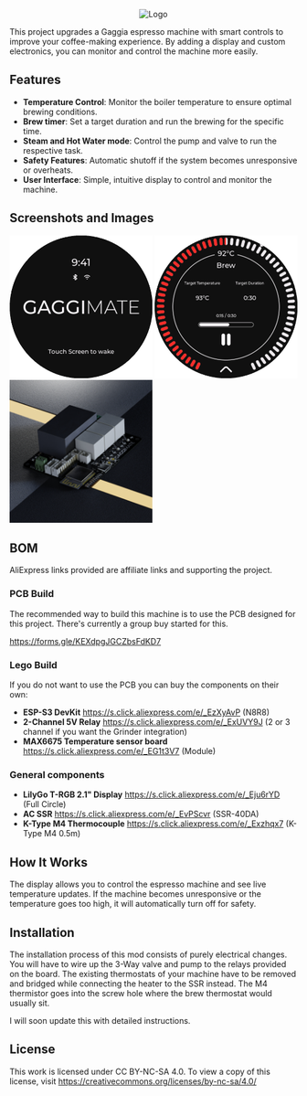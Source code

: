 <p align="center"><img src="docs/assets/logo.png" alt="Logo" width="250px" /></p>


This project upgrades a Gaggia espresso machine with smart controls to improve your coffee-making experience. By adding a display and custom electronics, you can monitor and control the machine more easily.

## Features

- **Temperature Control**: Monitor the boiler temperature to ensure optimal brewing conditions.
- **Brew timer**: Set a target duration and run the brewing for the specific time.
- **Steam and Hot Water mode**: Control the pump and valve to run the respective task.
- **Safety Features**: Automatic shutoff if the system becomes unresponsive or overheats.
- **User Interface**: Simple, intuitive display to control and monitor the machine.

## Screenshots and Images

<img src="docs/assets/standby-screen.png" alt="Standby Screen" width="250px" />
<img src="docs/assets/brew-screen.png" alt="Brew Screen" width="250px" />
<img src="docs/assets/pcb_render.jpg" alt="Brew Screen" width="250" />

## BOM

AliExpress links provided are affiliate links and supporting the project.

### PCB Build

The recommended way to build this machine is to use the PCB designed for this project. There's currently a group buy started for this.

https://forms.gle/KEXdpgJGCZbsFdKD7

### Lego Build

If you do not want to use the PCB you can buy the components on their own:

- **ESP-S3 DevKit** https://s.click.aliexpress.com/e/_EzXyAvP (N8R8)
- **2-Channel 5V Relay** https://s.click.aliexpress.com/e/_ExUVY9J (2 or 3 channel if you want the Grinder integration)
- **MAX6675 Temperature sensor board** https://s.click.aliexpress.com/e/_EG1t3V7 (Module)

### General components

- **LilyGo T-RGB 2.1" Display** https://s.click.aliexpress.com/e/_Eju6rYD (Full Circle)
- **AC SSR** https://s.click.aliexpress.com/e/_EvPScvr (SSR-40DA)
- **K-Type M4 Thermocouple** https://s.click.aliexpress.com/e/_Exzhqx7 (K-Type M4 0.5m)

## How It Works

The display allows you to control the espresso machine and see live temperature updates. If the machine becomes unresponsive or the temperature goes too high, it will automatically turn off for safety.

## Installation

The installation process of this mod consists of purely electrical changes. You will have to wire up the 3-Way valve and pump to the relays provided on the board.
The existing thermostats of your machine have to be removed and bridged while connecting the heater to the SSR instead. The M4 thermistor goes into the screw hole where the brew
thermostat would usually sit.

I will soon update this with detailed instructions.

## License

This work is licensed under CC BY-NC-SA 4.0. To view a copy of this license, visit https://creativecommons.org/licenses/by-nc-sa/4.0/
